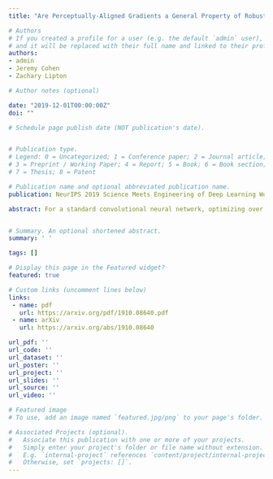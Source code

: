 ```yaml
---
title: "Are Perceptually-Aligned Gradients a General Property of Robust Classifiers?"

# Authors
# If you created a profile for a user (e.g. the default `admin` user), write the username (folder name) here 
# and it will be replaced with their full name and linked to their profile.
authors:
- admin
- Jeremy Cohen
- Zachary Lipton

# Author notes (optional)

date: "2019-12-01T00:00:00Z"
doi: ""

# Schedule page publish date (NOT publication's date).


# Publication type.
# Legend: 0 = Uncategorized; 1 = Conference paper; 2 = Journal article;
# 3 = Preprint / Working Paper; 4 = Report; 5 = Book; 6 = Book section;
# 7 = Thesis; 8 = Patent

# Publication name and optional abbreviated publication name.
publication: NeurIPS 2019 Science Meets Engineering of Deep Learning Workshop, 2019

abstract: For a standard convolutional neural network, optimizing over the input pixels to maximize the score of some target class will generally produce a grainy-looking version of the original image. However, Santurkar et al. (2019) demonstrated that for adversarially-trained neural networks, this optimization produces images that uncannily resemble the target class. In this paper, we show that these "perceptually-aligned gradients" also occur under randomized smoothing, an alternative means of constructing adversarially-robust classifiers. Our finding supports the hypothesis that perceptually-aligned gradients may be a general property of robust classifiers. We hope that our results will inspire research aimed at explaining this link between perceptually-aligned gradients and adversarial robustness.


# Summary. An optional shortened abstract.
summary: ' '

tags: []

# Display this page in the Featured widget?
featured: true

# Custom links (uncomment lines below)
links:
 - name: pdf
   url: https://arxiv.org/pdf/1910.08640.pdf
 - name: arXiv
   url: https://arxiv.org/abs/1910.08640  

url_pdf: ''
url_code: ''
url_dataset: ''
url_poster: ''
url_project: ''
url_slides: ''
url_source: ''
url_video: ''

# Featured image
# To use, add an image named `featured.jpg/png` to your page's folder. 

# Associated Projects (optional).
#   Associate this publication with one or more of your projects.
#   Simply enter your project's folder or file name without extension.
#   E.g. `internal-project` references `content/project/internal-project/index.md`.
#   Otherwise, set `projects: []`.
---
```

